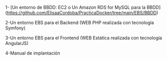 

1- [Un entorno de BBDD: EC2 o Un Amazon RDS for MySQL para la BBDD] (https://github.com/ElisaaCordoba/PracticaDocker/tree/main/EBS/BBDD)

2-Un entorno EBS para el Backend (WEB PHP realizada con tecnología Symfony)

3-Un entorno EBS para el Frontend (WEB Estática realizada con tecnología AngularJS)

4-Manual de implantación

